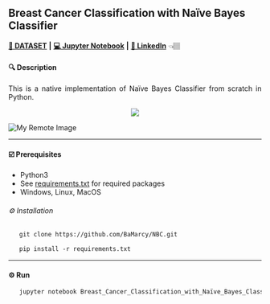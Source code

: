 ## Breast Cancer Classification with Naïve Bayes Classifier 
 
[**💾 DATASET**](https://archive.ics.uci.edu/ml/datasets/Breast+Cancer+Wisconsin+%28Diagnostic%29) **|** [**💻 Jupyter Notebook**](https://jupyter.org/install) **|**  [**🔗 LinkedIn**](https://www.linkedin.com/in/marcellbalogh) 👈🏽
#### 🔍 Description
<p align="justify">This is a native implementation of Naïve Bayes Classifier from scratch in Python.</p>

<p align="center">
  <img src=https://medium.com/@mallrishabh52/naive-bayes-classifier-a77b0dc4a0ea>
</p>

![My Remote Image]([https://www.dropbox.com/s/.../my-remote-image.jpg?dl=0](https://medium.com/@mallrishabh52/naive-bayes-classifier-a77b0dc4a0ea))


---
#### ☑️ Prerequisites
- Python3
- See [requirements.txt](requirements.txt) for required packages
- Windows, Linux, MacOS

###### ⚙️ Installation
```html
   git clone https://github.com/BaMarcy/NBC.git
```
```html
   pip install -r requirements.txt
```
---
#### ⚙️ Run
```html
   jupyter notebook Breast_Cancer_Classification_with_Naïve_Bayes_Classifier.ipynb
```
